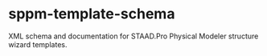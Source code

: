 # sppm-template-schema
XML schema and documentation for STAAD.Pro Physical Modeler structure wizard templates.
